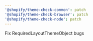 ```yaml
---
'@shopify/theme-check-common': patch
'@shopify/theme-check-browser': patch
'@shopify/theme-check-node': patch
---
```


Fix RequiredLayoutThemeObject bugs
